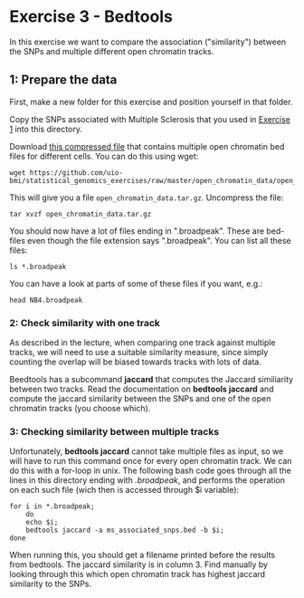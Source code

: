 # Exercise 3 - Bedtools

In this exercise we want to compare the association ("similarity") between the SNPs and multiple different open chromatin tracks.

## 1: Prepare the data
First, make a new folder for this exercise and position yourself in that folder.

Copy the SNPs associated with Multiple Sclerosis that you used in [Exercise 1](Exercise1-Galaxy.md) into this directory.

Download [this compressed file](https://github.com/uio-bmi/statistical_genomics_exercises/raw/master/open_chromatin_data/open_chromatin_data.tar.gz) that contains multiple open chromatin bed files for different cells. You can do this using wget:

```
wget https://github.com/uio-bmi/statistical_genomics_exercises/raw/master/open_chromatin_data/open_chromatin_data.tar.gz
``` 

This will give you a file `open_chromatin_data.tar.gz`. Uncompress the file:
```
tar xvzf open_chromatin_data.tar.gz
```

You should now have a lot of files ending in ".broadpeak". These are bed-files even though the file extension says ".broadpeak". You can list all these files:
```
ls *.broadpeak
```

You can have a look at parts of some of these files if you want, e.g.:
``` 
head NB4.broadpeak
```


### 2: Check similarity with one track
As described in the lecture, when comparing one track against multiple tracks, we will need to use a suitable similarity measure, since simply counting the overlap will be biased towards tracks with lots of data.

Beedtools has a subcommand **jaccard** that computes the Jaccard similiarity between two tracks. Read the documentation on **bedtools jaccard** and compute the jaccard similarity between the SNPs and one of the open chromatin tracks (you choose which).

### 3: Checking similarity between multiple tracks
Unfortunately, **bedtools jaccard** cannot take multiple files as input, so we will have to run this command once for every open chromatin track. We can do this with a for-loop in unix. The following bash code goes through all the lines in this directory ending with *.broadpeak*, and performs the operation on each such file (wich then is accessed through $i variable):

```
for i in *.broadpeak;
    do 
    echo $i;
    bedtools jaccard -a ms_associated_snps.bed -b $i; 
done
```

When running this, you should get a filename printed before the results from bedtools. The jaccard similarity is in column 3. Find manually by looking through this which open chromatin track has highest jaccard similarity to the SNPs.

